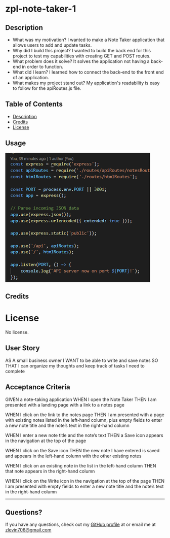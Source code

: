 # zpl-note-taker-1

## Description

  - What was my motivation? I wanted to make a Note Taker application that allows users to add and update tasks.
  - Why did I build this project? I wanted to build the back end for this project to test my capabilities with creating GET and POST routes.
  - What problem does it solve? It solves the application not having a back-end in order to function.
  - What did I learn? I learned how to connect the back-end to the front end of an application.
  - What makes my project stand out? My application's readability is easy to follow for the apiRoutes.js file.

## Table of Contents
  
  - [Description](#description)
  - [Credits](#credits)
  - [License](#license)


## Usage

![Application Preview](note-taker-screenshot.png)

## Credits

# License

No license.
## User Story
AS A small business owner
I WANT to be able to write and save notes
SO THAT I can organize my thoughts and keep track of tasks I need to complete

## Acceptance Criteria
GIVEN a note-taking application
WHEN I open the Note Taker
THEN I am presented with a landing page with a link to a notes page

WHEN I click on the link to the notes page
THEN I am presented with a page with existing notes listed in the left-hand column, plus empty fields to enter a new note title and the note’s text in the right-hand column

WHEN I enter a new note title and the note’s text
THEN a Save icon appears in the navigation at the top of the page

WHEN I click on the Save icon
THEN the new note I have entered is saved and appears in the left-hand column with the other existing notes

WHEN I click on an existing note in the list in the left-hand column
THEN that note appears in the right-hand column

WHEN I click on the Write icon in the navigation at the top of the page
THEN I am presented with empty fields to enter a new note title and the note’s text in the right-hand column

---

## Questions?
  If you have any questions, check out my [GitHub profile](https://github.com/zachary-levin) at or email me at [zlevin706@gmail.com](mailto:zlevin706@gmail.com)
